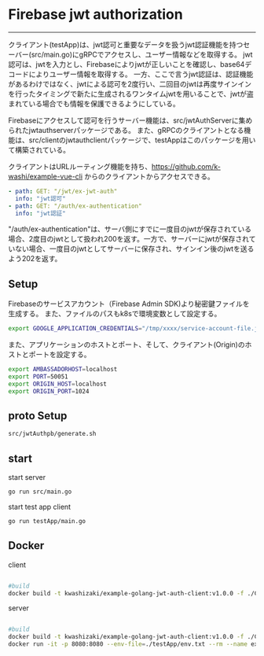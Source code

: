 # Firebase jwt authorization

---

クライアント(testApp)は、jwt認可と重要なデータを扱うjwt認証機能を持つセーバー(src/main.go)にgRPCでアクセスし、ユーザー情報などを取得する。
jwt認可は、jwtを入力とし、Firebaseによりjwtが正しいことを確認し、base64デコードによりユーザー情報を取得する。
一方、ここで言うjwt認証は、認証機能があるわけではなく、jwtによる認可を2度行い、二回目のjwtは再度サインインを行ったタイミングで新たに生成されるワンタイムjwtを用いることで、jwtが盗まれている場合でも情報を保護できるようにしている。

Firebaseにアクセスして認可を行うサーバー機能は、src/jwtAuthServerに集められたjwtauthserverパッケージである。
また、gRPCのクライアントとなる機能は、src/clientのjwtauthclientパッケージで、testAppはこのパッケージを用いて構築されている。

クライアントはURLルーティング機能を持ち、https://github.com/k-washi/example-vue-cli からのクライアントからアクセスできる。

```yaml
- path: GET: "/jwt/ex-jwt-auth"
  info: "jwt認可"
- path: GET: "/auth/ex-authentication"
  info: "jwt認証"

```

"/auth/ex-authentication"は、サーバ側にすでに一度目のjwtが保存されている場合、2度目のjwtとして扱われ200を返す。一方で、サーバーにjwtが保存されていない場合、一度目のjwtとしてサーバーに保存され、サインイン後のjwtを送るよう202を返す。

## Setup

Firebaseのサービスアカウント（Firebase Admin SDK)より秘密鍵ファイルを生成する。
また、ファイルのパスもk8sで環境変数として設定する。

```bash
export GOOGLE_APPLICATION_CREDENTIALS="/tmp/xxxx/service-account-file.json"

```

また、アプリケーションのホストとポート、そして、クライアント(Origin)のホストとポートを設定する。

```bash
export AMBASSADORHOST=localhost
export PORT=50051
export ORIGIN_HOST=localhost
export ORIGIN_PORT=1024
```

## proto Setup

```bash
src/jwtAuthpb/generate.sh
```

## start

start server

```bash
go run src/main.go
```

start test app client 

```bash
go run testApp/main.go
```

## Docker

client

```bash

#build
docker build -t kwashizaki/example-golang-jwt-auth-client:v1.0.0 -f ./ClientDockerfile .

```

server

```bash

#build
docker build -t kwashizaki/example-golang-jwt-auth-client:v1.0.0 -f ./ClientDockerfile .
docker run -it -p 8080:8080 --env-file=./testApp/env.txt --rm --name example-golang-jwt-auth-client kwashizaki/example-golang-jwt-auth-client:v1.0.0 -e

```